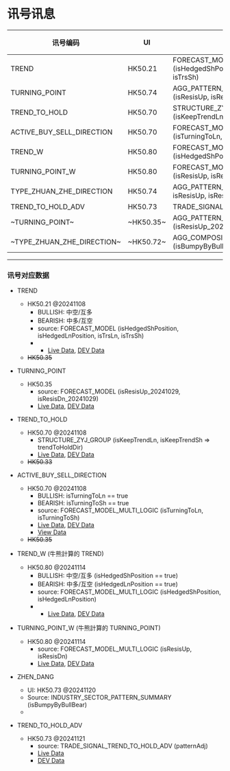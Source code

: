 # 讯号讯息
| 讯号编码 | UI | 數據源 | 數據 | 數據 | 生成日期 |
| --- | --- | --- | --- | --- | --- |
| TREND | HK50.21 | FORECAST_MODEL <br /> (isHedgedShPosition, isHedgedLnPosition, isTrsLn, isTrsSh) | [Live](http://192.168.25.240:3020/symbolmonitor/infolist/FORECAST_MODEL?header=tsFm,tsFmF,isHedgedShPosition,isHedgedLnPosition,isTrsLn,isTrsSh) | [DEV](http://192.168.25.201:3050/symbolmonitor/infolist/FORECAST_MODEL?header=tsFm,tsFmF,isHedgedShPosition,isHedgedLnPosition,isTrsLn,isTrsSh) | 20241108 |
| TURNING_POINT | HK50.74 | AGG_PATTERN_BY_ACTIVE_BS_AND_VOLUME_DISCH <br /> (isResisUp, isResisDn) | [Live](http://192.168.25.240:3020/symbolmonitor/infolist/AGG_PATTERN_BY_ACTIVE_BS_AND_VOLUME_DISCH?header=tsFm,tsFmF,isResisUp,isResisDn) | [DEV](http://192.168.25.201:3050/symbolmonitor/infolist/AGG_PATTERN_BY_ACTIVE_BS_AND_VOLUME_DISCH?header=tsFm,tsFmF,isResisUp,isResisDn) | 20241125 |
| TREND_TO_HOLD | HK50.70 | STRUCTURE_ZYJ_GROUP <br /> (isKeepTrendLn, isKeepTrendSh => trendToHoldDir) | [Live](http://192.168.25.240:3020/symbolmonitor/infolist/STRUCTURE_ZYJ_GROUP?header=tsFm,tsFmF,isKeepTrendLn,isKeepTrendSh,trendToHoldDir) | [DEV](http://192.168.25.201:3050/symbolmonitor/infolist/STRUCTURE_ZYJ_GROUP?header=tsFm,tsFmF,isKeepTrendLn,isKeepTrendSh,trendToHoldDir) | 20241108 |
| ACTIVE_BUY_SELL_DIRECTION | HK50.70 | FORECAST_MODEL_MULTI_LOGIC <br />(isTurningToLn, isTurningToSh) | [Live](http://192.168.25.240:3020/symbolmonitor/infolist/STRUCTURE_ZYJ_GROUP?header=tsFm,tsFmF,isTurningToLn,isTurningToSh) | [DEV](http://192.168.25.201:3050/symbolmonitor/infolist/STRUCTURE_ZYJ_GROUP?header=tsFm,tsFmF,isTurningToLn,isTurningToSh) | 20241108 |
| TREND_W | HK50.80 | FORECAST_MODEL_MULTI_LOGIC <br /> (isHedgedShPosition, isHedgedLnPosition) | [Live](http://192.168.25.240:3020/symbolmonitor/infolist/FORECAST_MODEL_MULTI_LOGIC?symbol=HSI_WARRANT&header=tsFm,tsFmF,isHedgedShPosition,isHedgedLnPosition) | [DEV](http://192.168.25.201:3050/symbolmonitor/infolist/FORECAST_MODEL_MULTI_LOGIC?symbol=HSI_WARRANT&header=tsFm,tsFmF,isHedgedShPosition,isHedgedLnPosition) | 20241114 |
| TURNING_POINT_W | HK50.80 | FORECAST_MODEL_MULTI_LOGIC <br /> (isResisUp, isResisDn) | [Live](http://192.168.25.240:3020/symbolmonitor/infolist/FORECAST_MODEL_MULTI_LOGIC?symbol=HSI_WARRANT&header=tsFm,tsFmF,isResisUp,isResisDn) | [DEV](http://192.168.25.201:3050/symbolmonitor/infolist/FORECAST_MODEL_MULTI_LOGIC?symbol=HSI_WARRANT&header=tsFm,tsFmF,isResisUp,isResisDn) | 20241114 |
| TYPE_ZHUAN_ZHE_DIRECTION | HK50.74 | AGG_PATTERN_BY_ACTIVE_BS_AND_VOLUME_DISCH <br />isResisUp, isResisDn | [Live](http://192.168.25.240:3020/symbolmonitor/infolist/AGG_PATTERN_BY_ACTIVE_BS_AND_VOLUME_DISCH?header=tsFm,tsFmF,isResisUp,isResisDn) | [DEV](http://192.168.25.201:3050/symbolmonitor/infolist/AGG_PATTERN_BY_ACTIVE_BS_AND_VOLUME_DISCH?header=tsFm,tsFmF,isResisUp,isResisDn) | 20241125 |
| TREND_TO_HOLD_ADV | HK50.73 | TRADE_SIGNAL_TREND_TO_HOLD_ADV | [Live](http://192.168.25.240:3020/symbolmonitor/infolist/TRADE_SIGNAL_TREND_TO_HOLD_ADV) | [DEV](http://192.168.25.201:3050/symbolmonitor/infolist/TRADE_SIGNAL_TREND_TO_HOLD_ADV) | 20241121 |
| ~TURNING_POINT~ | ~HK50.35~ | AGG_PATTERN_BY_ACTIVE_BS_AND_VOLUME_DISCH <br /> (isResisUp_20241029, isResisDn_20241029) | [Live](http://192.168.25.240:3020/symbolmonitor/infolist/FORECAST_MODEL?header=tsFm,tsFmF,isResisUp_20241029,isResisDn_20241029) | [DEV](http://192.168.25.201:3050/symbolmonitor/infolist/STRUCTURE_ZYJ_GROUP?header=tsFm,tsFmF,isKeepTrendLn,isKeepTrendSh,trendToHoldDir) | --- |
| ~TYPE_ZHUAN_ZHE_DIRECTION~ | ~HK50.72~ | AGG_COMPOSITE_ZYJ_BULL_BEAR_PATTERN (isBumpyByBullBear) | | | 20241120 |



---



### 讯号对应数据
- TREND
  - HK50.21 @20241108
    - BULLISH: 中空/互多
    - BEARISH: 中多/互空
    - source: FORECAST_MODEL (isHedgedShPosition, isHedgedLnPosition, isTrsLn, isTrsSh)
    - - [Live Data](http://192.168.25.240:3020/symbolmonitor/infolist/FORECAST_MODEL?header=tsFm,tsFmF,isHedgedShPosition,isHedgedLnPosition,isTrsLn,isTrsSh), [DEV Data](http://192.168.25.201:3050/symbolmonitor/infolist/FORECAST_MODEL?header=tsFm,tsFmF,isHedgedShPosition,isHedgedLnPosition,isTrsLn,isTrsSh)
  - ~~HK50.35~~
- TURNING_POINT
  - HK50.35
    - source: FORECAST_MODEL (isResisUp_20241029, isResisDn_20241029)
    - [Live Data](http://192.168.25.240:3020/symbolmonitor/infolist/FORECAST_MODEL?header=tsFm,tsFmF,isResisUp_20241029,isResisDn_20241029), [DEV Data](http://192.168.25.201:3050/symbolmonitor/infolist/FORECAST_MODEL?header=tsFm,tsFmF,isResisUp_20241029,isResisDn_20241029)
- TREND_TO_HOLD
  - HK50.70 @20241108
    - STRUCTURE_ZYJ_GROUP (isKeepTrendLn, isKeepTrendSh => trendToHoldDir)
    - [Live Data](http://192.168.25.240:3020/symbolmonitor/infolist/STRUCTURE_ZYJ_GROUP?header=tsFm,tsFmF,isKeepTrendLn,isKeepTrendSh,trendToHoldDir), [DEV Data](http://192.168.25.201:3050/symbolmonitor/infolist/STRUCTURE_ZYJ_GROUP?header=tsFm,tsFmF,isKeepTrendLn,isKeepTrendSh,trendToHoldDir)
  - ~~HK50.33~~
- ACTIVE_BUY_SELL_DIRECTION
  - HK50.70 @20241108
    - BULLISH: isTurningToLn == true
    - BEARISH: isTurningToSh == true
    - source: FORECAST_MODEL_MULTI_LOGIC (isTurningToLn, isTurningToSh)
    - [Live Data](http://192.168.25.240:3020/symbolmonitor/infolist/STRUCTURE_ZYJ_GROUP?header=tsFm,tsFmF,isTurningToLn,isTurningToSh), [DEV Data](http://192.168.25.201:3050/symbolmonitor/infolist/STRUCTURE_ZYJ_GROUP?header=tsFm,tsFmF,isTurningToLn,isTurningToSh)
    - <a href="http://192.168.25.240:3020/symbolmonitor/infolist/STRUCTURE_ZYJ_GROUP?header=tsFm,tsFmF,isTurningToLn,isTurningToSh" target="_blank">View Data</a>
  - ~~HK50.35~~
- TREND_W (牛熊計算的 TREND)
  - HK50.80 @20241114
    - BULLISH: 中空/互多 (isHedgedShPosition == true)
    - BEARISH: 中多/互空 (isHedgedLnPosition == true)
    - source: FORECAST_MODEL_MULTI_LOGIC (isHedgedShPosition, isHedgedLnPosition)
    - - [Live Data](http://192.168.25.240:3020/symbolmonitor/infolist/FORECAST_MODEL_MULTI_LOGIC?symbol=HSI_WARRANT&header=tsFm,tsFmF,isHedgedShPosition,isHedgedLnPosition), [DEV Data](http://192.168.25.201:3050/symbolmonitor/infolist/FORECAST_MODEL_MULTI_LOGIC?symbol=HSI_WARRANT&header=tsFm,tsFmF,isHedgedShPosition,isHedgedLnPosition)
- TURNING_POINT_W (牛熊計算的 TURNING_POINT)
  - HK50.80 @20241114
    - source: FORECAST_MODEL_MULTI_LOGIC (isResisUp, isResisDn)
    - [Live Data](http://192.168.25.240:3020/symbolmonitor/infolist/FORECAST_MODEL_MULTI_LOGIC?symbol=HSI_WARRANT&header=tsFm,tsFmF,isResisUp,isResisDn), [DEV Data](http://192.168.25.201:3050/symbolmonitor/infolist/FORECAST_MODEL_MULTI_LOGIC?symbol=HSI_WARRANT&header=tsFm,tsFmF,isResisUp,isResisDn)

- ZHEN_DANG
  - UI: HK50.73 @20241120
  - Source: INDUSTRY_SECTOR_PATTERN_SUMMARY (isBumpyByBullBear)
  - 

- TREND_TO_HOLD_ADV
  - HK50.73 @20241121
    - source: TRADE_SIGNAL_TREND_TO_HOLD_ADV (patternAdj)
    - [Live Data](http://192.168.25.240:3020/symbolmonitor/infolist/TRADE_SIGNAL_TREND_TO_HOLD_ADV)
    - [DEV Data](http://192.168.25.201:3050/symbolmonitor/infolist/TRADE_SIGNAL_TREND_TO_HOLD_ADV)


